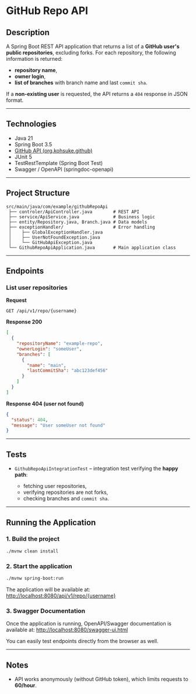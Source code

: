 # GitHub Repo API

##  Description

A Spring Boot REST API application that returns a list of a **GitHub user's public repositories**, excluding forks.
For each repository, the following information is returned:

* **repository name**,
* **owner login**,
* **list of branches** with branch name and last `commit sha`.

If a **non-existing user** is requested, the API returns a `404` response in JSON format.

---

##  Technologies

* Java 21
* Spring Boot 3.5
* [GitHub API (org.kohsuke.github)](https://github.com/hub4j/github-api)
* JUnit 5
* TestRestTemplate (Spring Boot Test)
* Swagger / OpenAPI (springdoc-openapi)

---

##  Project Structure

```
src/main/java/com/example/githubRepoApi
 ├── controler/ApiController.java        # REST API
 ├── service/ApiService.java             # Business logic
 ├── entity/Repository.java, Branch.java # Data models
 ├── exceptionHandler/                   # Error handling
 │    ├── GlobalExceptionHandler.java
 │    ├── UserNotFoundException.java
 │    └── GitHubApiException.java
 └── GithubRepoApiApplication.java       # Main application class
```

---

##  Endpoints

###  List user repositories

**Request**

```
GET /api/v1/repo/{username}
```

**Response 200**

```json
[
  {
    "repositoryName": "example-repo",
    "ownerLogin": "someUser",
    "branches": [
      {
        "name": "main",
        "lastCommitSha": "abc123def456"
      }
    ]
  }
]
```

**Response 404 (user not found)**

```json
{
  "status": 404,
  "message": "User someUser not found"
}
```

---

##  Tests

* `GithubRepoApiIntegrationTest` – integration test verifying the **happy path**:

  * fetching user repositories,
  * verifying repositories are not forks,
  * checking branches and `commit sha`.

---

##  Running the Application

### 1. Build the project

```bash
./mvnw clean install
```

### 2. Start the application

```bash
./mvnw spring-boot:run
```

The application will be available at:
[http://localhost:8080/api/v1/repo/{username}](http://localhost:8080/api/v1/repo/{username})

### 3. Swagger Documentation

Once the application is running, OpenAPI/Swagger documentation is available at:
[http://localhost:8080/swagger-ui.html](http://localhost:8080/swagger-ui.html)

You can easily test endpoints directly from the browser as well.

---

##  Notes

* API works anonymously (without GitHub token), which limits requests to **60/hour**.
